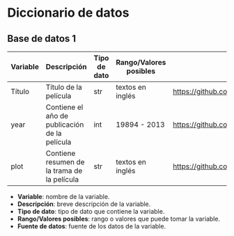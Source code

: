 # Diccionario de datos

## Base de datos 1


| Variable | Descripción | Tipo de dato | Rango/Valores posibles | Fuente de datos |
| --- | --- | --- | --- | --- |
| Título | Título de la película | str | textos en inglés | https://github.com/albahnsen/MIAD_ML_and_NLP/raw/main/datasets/dataTraining.zip |
| year | Contiene el año de publicación de la película | int | 19894 - 2013 | https://github.com/albahnsen/MIAD_ML_and_NLP/raw/main/datasets/dataTraining.zip |
| plot | Contiene resumen de la trama de la película | str | textos en inglés | https://github.com/albahnsen/MIAD_ML_and_NLP/raw/main/datasets/dataTraining.zip |

- **Variable**: nombre de la variable.
- **Descripción**: breve descripción de la variable.
- **Tipo de dato**: tipo de dato que contiene la variable.
- **Rango/Valores posibles**: rango o valores que puede tomar la variable.
- **Fuente de datos**: fuente de los datos de la variable.



